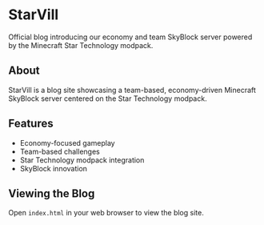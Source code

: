 # StarVill

Official blog introducing our economy and team SkyBlock server powered by the Minecraft Star Technology modpack.

## About

StarVill is a blog site showcasing a team-based, economy-driven Minecraft SkyBlock server centered on the Star Technology modpack.

## Features

- Economy-focused gameplay
- Team-based challenges
- Star Technology modpack integration
- SkyBlock innovation

## Viewing the Blog

Open `index.html` in your web browser to view the blog site.